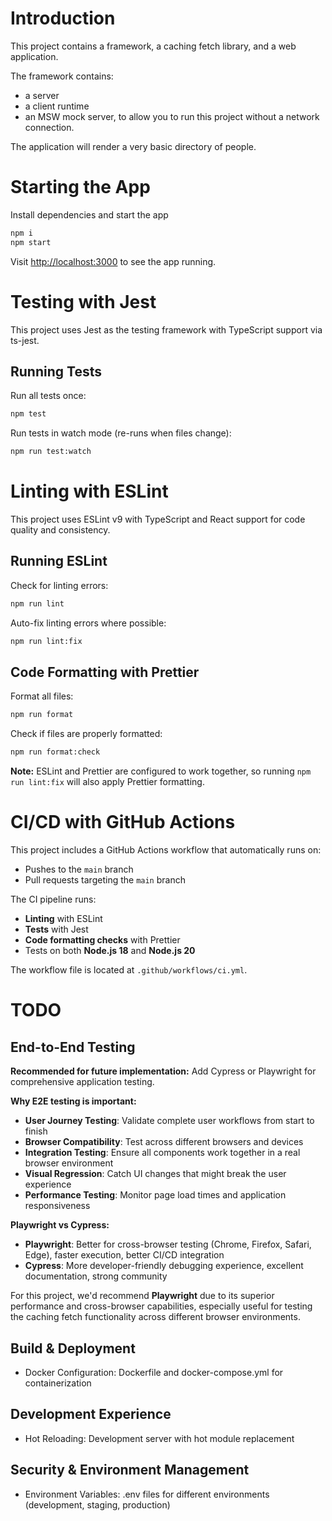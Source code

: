 # Introduction

This project contains a framework, a caching fetch library, and a web application.

The framework contains:

- a server
- a client runtime
- an MSW mock server, to allow you to run this project without a network connection.

The application will render a very basic directory of people.

# Starting the App

Install dependencies and start the app

```bash
npm i
npm start
```

Visit [http://localhost:3000](http://localhost:3000) to see the app running.

# Testing with Jest

This project uses Jest as the testing framework with TypeScript support via ts-jest.

## Running Tests

Run all tests once:

```bash
npm test
```

Run tests in watch mode (re-runs when files change):

```bash
npm run test:watch
```

# Linting with ESLint

This project uses ESLint v9 with TypeScript and React support for code quality and consistency.

## Running ESLint

Check for linting errors:

```bash
npm run lint
```

Auto-fix linting errors where possible:

```bash
npm run lint:fix
```

## Code Formatting with Prettier

Format all files:

```bash
npm run format
```

Check if files are properly formatted:

```bash
npm run format:check
```

**Note:** ESLint and Prettier are configured to work together, so running `npm run lint:fix` will also apply Prettier formatting.

# CI/CD with GitHub Actions

This project includes a GitHub Actions workflow that automatically runs on:
- Pushes to the `main` branch
- Pull requests targeting the `main` branch

The CI pipeline runs:
- **Linting** with ESLint
- **Tests** with Jest
- **Code formatting checks** with Prettier
- Tests on both **Node.js 18** and **Node.js 20**

The workflow file is located at `.github/workflows/ci.yml`.

# TODO
## End-to-End Testing

**Recommended for future implementation:** Add Cypress or Playwright for comprehensive application testing.

**Why E2E testing is important:**
- **User Journey Testing**: Validate complete user workflows from start to finish
- **Browser Compatibility**: Test across different browsers and devices
- **Integration Testing**: Ensure all components work together in a real browser environment
- **Visual Regression**: Catch UI changes that might break the user experience
- **Performance Testing**: Monitor page load times and application responsiveness

**Playwright vs Cypress:**
- **Playwright**: Better for cross-browser testing (Chrome, Firefox, Safari, Edge), faster execution, better CI/CD integration
- **Cypress**: More developer-friendly debugging experience, excellent documentation, strong community

For this project, we'd recommend **Playwright** due to its superior performance and cross-browser capabilities, especially useful for testing the caching fetch functionality across different browser environments.

## Build & Deployment

- Docker Configuration: Dockerfile and docker-compose.yml for containerization

## Development Experience

- Hot Reloading: Development server with hot module replacement

## Security & Environment Management

- Environment Variables: .env files for different environments (development, staging, production)

